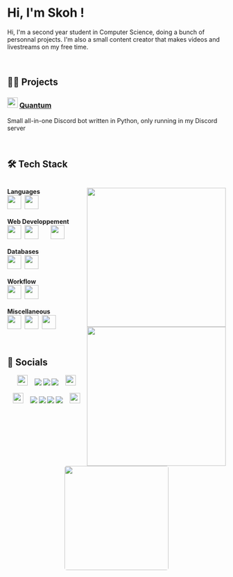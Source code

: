# Hi, I'm Skoh !
Hi, I'm a second year student in Computer Science, doing a bunch of personnal projects. I'm also a small content creator that makes videos and livestreams on my free time.


<br>


## 👨‍💻 Projects


### <a href="#"><img src="https://cdn.discordapp.com/avatars/1033842126334742659/5235b0f44210455555f1685cac3580b9.png?size=1024" width="24px"/></a>&nbsp;[Quantum](https://github.com/SkohTV/Quantum-bot)&nbsp;<a href="#"><img src="https://skillicons.dev/icons?i=python" height="16px"></a>
Small all-in-one Discord bot written in Python, only running in my Discord server



<br>


## 🛠 Tech Stack


<p align=center><div><br>
		<a href="#"><img align=right width=320 src=https://github-readme-stats.vercel.app/api/top-langs/?username=SkohTV&langs_count=10&theme=onedark&layout=compact&hide_border=true&count_private=true&hide=HTML,Shell,CSS,Makefile,Less,Sass,CMake,SCSS></a>
<b>Languages</b><br>
	<a href="https://www.python.org"><img src="https://skillicons.dev/icons?i=python" height="32px"></a>&nbsp;
	<!--<a href="https://www.rust-lang.org"><img src="https://skillicons.dev/icons?i=rust" height="32px"></a>&nbsp;-->
	<a href="https://www.cplusplus.com"><img src="https://skillicons.dev/icons?i=cpp" height="32px"></a>
	<a href="https://www.cprogramming.com"><img src="https://skillicons.dev/icons?i=c" height="16px"></a>&nbsp;&nbsp;&nbsp;&nbsp;
	<!--<a href="https://www.java.com"><img src="https://skillicons.dev/icons?i=java" height="32px"></a>&nbsp;-->
	<!--<a href="https://learn.microsoft.com/en-us/dotnet/csharp/"><img src="https://skillicons.dev/icons?i=cs" height="32px"></a>-->
<br><br><b>Web Developpement</b><br>
	<a href="https://developer.mozilla.org/en-US/docs/Web/HTML"><img src="https://skillicons.dev/icons?i=html" height="32px"></a>&nbsp;
	<a href="https://sass-lang.com"><img src="https://skillicons.dev/icons?i=sass" height="32px"></a>
	<a href="https://developer.mozilla.org/en-US/docs/Web/CSS/"><img src="https://skillicons.dev/icons?i=css" height="16px"></a>&nbsp;
	<a href="https://developer.mozilla.org/en-US/docs/Web/JavaScript/"><img src="https://skillicons.dev/icons?i=js" height="32px"></a>&nbsp;
	<!--<a href="https://www.php.net"><img src="https://skillicons.dev/icons?i=php" height="32px"></a>&nbsp;-->
	<!--<a href="https://webpack.js.org"><img src="https://skillicons.dev/icons?i=webpack" height="32px"></a>-->
<br><br><b>Databases</b><br>
	<a href="https://www.mongodb.com"><img src="https://skillicons.dev/icons?i=mongodb" height="32px"></a>&nbsp;
	<!--<a href="https://www.mysql.com"><img src="https://skillicons.dev/icons?i=mysql" height="32px"></a>-->
	<!--<a href="https://www.sqlite.org"><img src="https://skillicons.dev/icons?i=sqlite" height="16px"></a>&nbsp;-->
	<!--<a href="https://cassandra.apache.org"><img src="https://skillicons.dev/icons?i=cassandra" height="32px"></a>&nbsp;-->
	<a href="https://redis.io"><img src="https://skillicons.dev/icons?i=redis" height="32px"></a>&nbsp;
		<br><a href="#"><img width=320 align=right src="https://github-profile-trophy.vercel.app/?username=skohTV&row=2&column=3&theme=onedark&no-frame=true"></a>
<br><b>Workflow</b><br>
	<a href="https://github.com/torvalds/linux"><img src="https://skillicons.dev/icons?i=linux" height="32px"></a>&nbsp;
	<!--<a href="https://neovim.io"><img src="https://skillicons.dev/icons?i=neovim" height="32px"></a>&nbsp;-->
	<a href="https://code.visualstudio.com"><img src="https://skillicons.dev/icons?i=vscode" height="32px"></a>&nbsp;
<br><br><b>Miscellaneous</b><br>
	<a href="https://www.docker.com"><img src="https://skillicons.dev/icons?i=docker" height="32px"></a>&nbsp;
	<!--<a href="https://kubernetes.io"><img src="https://skillicons.dev/icons?i=kubernetes" height="32px"></a>-->
	<!--<a href="https://www.docker.com"><img src="https://skillicons.dev/icons?i=docker" height="16px"></a>&nbsp;-->
	<a href="https://www.gnu.org/software/bash/"><img src="https://skillicons.dev/icons?i=bash" height="32px"></a>&nbsp;
	<!--<a href="https://docs.microsoft.com/en-us/powershell/"><img src="https://skillicons.dev/icons?i=powershell" height="32px"></a>&nbsp;-->
	<a href="https://cmake.org"><img src="https://skillicons.dev/icons?i=cmake" height="32px"></a>
<br><div></p>


<br>


## 🔮 Socials


<p align="center">
	<a href="#"><img src="https://emojipedia-us.s3.amazonaws.com/source/skype/289/laptop_1f4bb.png" width="24px"></a>
	<span>&nbsp;&nbsp;</span>
	<a href="https://github.com/SkohTV" target="_blank"><img src="https://img.shields.io/badge/Github-%23000000.svg?logo=Github&logoColor=white" style="vertical-align:center"/></a>
	<a href="https://stackoverflow.com/users/21143650/skoh"><img src="https://img.shields.io/badge/Stack%20Overflow-FF6600.svg?logo=Stack%20Overflow&logoColor=white" style="vertical-align:center"/></a>
	<a href="https://www.linkedin.com/in/noé-lorret-despret-650721279" target="_blank"><img src="https://img.shields.io/badge/LinkedIn-%230077B5.svg?logo=linkedin&logoColor=white" style="vertical-align:center"/></a>
	<span>&nbsp;&nbsp;</span>
	<a href="#"><img src="https://emojipedia-us.s3.amazonaws.com/source/skype/289/laptop_1f4bb.png" width="24px"></a>
</p>

<p align="center">
	<a href="#"><img src="https://emojipedia-us.s3.amazonaws.com/source/skype/289/movie-camera_1f3a5.png" width="24px"></a>
	<span>&nbsp;&nbsp;</span>
	<a href="https://youtube.com/@Skoh"><img src="https://img.shields.io/badge/YouTube-%23FF0000.svg?logo=YouTube&logoColor=white" style="vertical-align:center"/></a>
	<a href="https://discord.gg/G8hrncZ"><img src="https://img.shields.io/badge/Discord-%237289DA.svg?logo=Discord&logoColor=white" style="vertical-align:center"/></a>
	<a href="https://instagram.com/SkohTV"><img src="https://img.shields.io/badge/Instagram-%23E4405F.svg?logo=Instagram&logoColor=white" style="vertical-align:center"/></a>
	<a href="https://tiktok.com/@skohtv"><img src="https://img.shields.io/badge/TikTok-%23000000.svg?logo=TikTok&logoColor=white" style="vertical-align:center"/></a>
	<span>&nbsp;&nbsp;</span>
	<a href="#"><img src="https://emojipedia-us.s3.amazonaws.com/source/skype/289/movie-camera_1f3a5.png" width="24px"></a>
</p>

<div align=center>
	<a href="https://knowyourmeme.com/memes/improvise-adapt-overcome">
		<img align=center style="border-radius:5px" width=240 src=https://i.ibb.co/hmy2nfd/overcome-1.png>
	</a>
</div>



<!-- 


	For links to tech stacks icon : https://skillicons.dev
	For links to tech stacks url : https://rahuldkjain.github.io/gh-profile-readme-generator/
	For pannels : https://gprm.itsvg.in


-->
